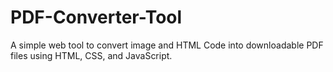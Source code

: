 # PDF-Converter-Tool
A simple web tool to convert image and HTML Code into downloadable PDF files using HTML, CSS, and JavaScript.
